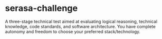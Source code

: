 # serasa-challenge
A three-stage technical test aimed at evaluating logical reasoning, technical knowledge, code standards, and software architecture. You have complete autonomy and freedom to choose your preferred stack/technology.
